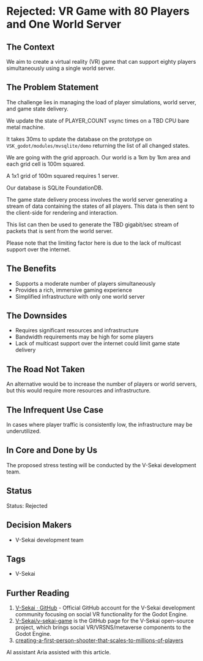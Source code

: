 # Rejected: VR Game with 80 Players and One World Server

## The Context

We aim to create a virtual reality (VR) game that can support eighty players simultaneously using a single world server.

## The Problem Statement

The challenge lies in managing the load of player simulations, world server, and game state delivery.

We update the state of PLAYER_COUNT vsync times on a TBD CPU bare metal machine.

It takes 30ms to update the database on the prototype on `VSK_godot/modules/mvsqlite/demo` returning the list of all changed states.

We are going with the grid approach. Our world is a 1km by 1km area and each grid cell is 100m squared.

A 1x1 grid of 100m squared requires 1 server.

Our database is SQLite FoundationDB.

The game state delivery process involves the world server generating a stream of data containing the states of all players. This data is then sent to the client-side for rendering and interaction.

This list can then be used to generate the TBD gigabit/sec stream of packets that is sent from the world server.

Please note that the limiting factor here is due to the lack of multicast support over the internet.

## The Benefits

- Supports a moderate number of players simultaneously
- Provides a rich, immersive gaming experience
- Simplified infrastructure with only one world server

## The Downsides

- Requires significant resources and infrastructure
- Bandwidth requirements may be high for some players
- Lack of multicast support over the internet could limit game state delivery

## The Road Not Taken

An alternative would be to increase the number of players or world servers, but this would require more resources and infrastructure.

## The Infrequent Use Case

In cases where player traffic is consistently low, the infrastructure may be underutilized.

## In Core and Done by Us

The proposed stress testing will be conducted by the V-Sekai development team.

## Status

Status: Rejected <!-- Draft | Proposed | Rejected | Accepted | Deprecated | Superseded by -->

## Decision Makers

- V-Sekai development team

## Tags

- V-Sekai

## Further Reading

1. [V-Sekai · GitHub](https://github.com/v-sekai) - Official GitHub account for the V-Sekai development community focusing on social VR functionality for the Godot Engine.
2. [V-Sekai/v-sekai-game](https://github.com/v-sekai/v-sekai-game) is the GitHub page for the V-Sekai open-source project, which brings social VR/VRSNS/metaverse components to the Godot Engine.
3. [creating-a-first-person-shooter-that-scales-to-millions-of-players](https://mas-bandwidth.com/creating-a-first-person-shooter-that-scales-to-millions-of-players)

AI assistant Aria assisted with this article.

